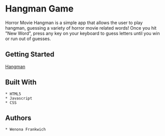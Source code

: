 # Hangman Game
Horror Movie Hangman is a simple app that allows the user to play hangman, guessing a variety of horror movie related words! Once you hit "New Word", press any key on your keyboard to guess letters until you win or run out of guesses.

## Getting Started

[Hangman](https://frankwichw.github.io/Hangman-Game/)

## Built With

    * HTML5
    * Javascript
    * CSS

## Authors

    * Wenona Frankwich
